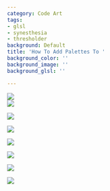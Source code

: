 ```yaml
---
category: Code Art
tags:
- glsl
- synesthesia
- thresholder
background: Default
title: 'How To Add Palettes To '
background_color: ''
background_image: ''
background_glsl: ''

---
```

![](https://res.cloudinary.com/kylegrover/image/upload/v1590356492/reload-the-scene_xlessw.png)  
![](https://res.cloudinary.com/kylegrover/image/upload/v1590356492/change-pallete-1_zcyump.png)

![](https://res.cloudinary.com/kylegrover/image/upload/v1590356494/open-with-vs-code_qyiwuv.png)

![](https://res.cloudinary.com/kylegrover/image/upload/v1590356494/vscode-scene-folder-editing_wcvono.png)

![](https://res.cloudinary.com/kylegrover/image/upload/v1590356496/duplicate-thresholder-scene_hob1dy.png)

![](https://res.cloudinary.com/kylegrover/image/upload/v1590356497/edit-scene-copy_rsrsbz.png)

![](https://res.cloudinary.com/kylegrover/image/upload/v1590356504/pallete_1_olxjih.png)

![](https://res.cloudinary.com/kylegrover/image/upload/v1590356506/new-palette-1-example_fu02v0.png)